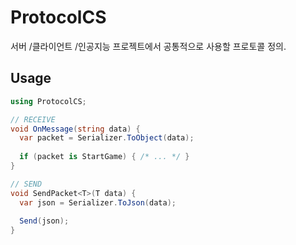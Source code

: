 ProtocolCS
====

서버 /클라이언트 /인공지능 프로젝트에서 공통적으로 사용할 프로토콜 정의.


Usage
----
```cs
using ProtocolCS;

// RECEIVE
void OnMessage(string data) {
  var packet = Serializer.ToObject(data);
  
  if (packet is StartGame) { /* ... */ }
}

// SEND
void SendPacket<T>(T data) {
  var json = Serializer.ToJson(data);
  
  Send(json);
}
```
 
 
  
 
